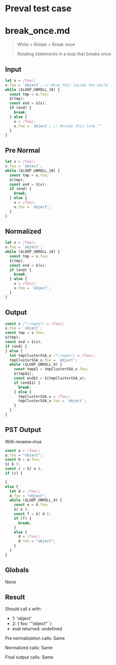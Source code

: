 # Preval test case

# break_once.md

> While > Rotate > Break once
>
> Rotating statements in a loop that breaks once

## Input

`````js filename=intro
let x = /foo/;
x.foo = `object`; // Move this inside the while
while ($LOOP_UNROLL_10) {
  const tmp = x.foo;
  $(tmp);
  const end = $(x);
  if (end) {
    break;
  } else {
    x = /foo/;
    x.foo = `object`; // Rotate this line ^^
  }
}
`````

## Pre Normal


`````js filename=intro
let x = /foo/;
x.foo = `object`;
while ($LOOP_UNROLL_10) {
  const tmp = x.foo;
  $(tmp);
  const end = $(x);
  if (end) {
    break;
  } else {
    x = /foo/;
    x.foo = `object`;
  }
}
`````

## Normalized


`````js filename=intro
let x = /foo/;
x.foo = `object`;
while ($LOOP_UNROLL_10) {
  const tmp = x.foo;
  $(tmp);
  const end = $(x);
  if (end) {
    break;
  } else {
    x = /foo/;
    x.foo = `object`;
  }
}
`````

## Output


`````js filename=intro
const x /*:regex*/ = /foo/;
x.foo = `object`;
const tmp = x.foo;
$(tmp);
const end = $(x);
if (end) {
} else {
  let tmpClusterSSA_x /*:regex*/ = /foo/;
  tmpClusterSSA_x.foo = `object`;
  while ($LOOP_UNROLL_9) {
    const tmp$1 = tmpClusterSSA_x.foo;
    $(tmp$1);
    const end$1 = $(tmpClusterSSA_x);
    if (end$1) {
      break;
    } else {
      tmpClusterSSA_x = /foo/;
      tmpClusterSSA_x.foo = `object`;
    }
  }
}
`````

## PST Output

With rename=true

`````js filename=intro
const a = /foo/;
a.foo = "object";
const b = a.foo;
$( b );
const c = $( a );
if (c) {

}
else {
  let d = /foo/;
  d.foo = "object";
  while ($LOOP_UNROLL_9) {
    const e = d.foo;
    $( e );
    const f = $( d );
    if (f) {
      break;
    }
    else {
      d = /foo/;
      d.foo = "object";
    }
  }
}
`````

## Globals

None

## Result

Should call `$` with:
 - 1: 'object'
 - 2: { foo: '"object"' }
 - eval returned: undefined

Pre normalization calls: Same

Normalized calls: Same

Final output calls: Same
